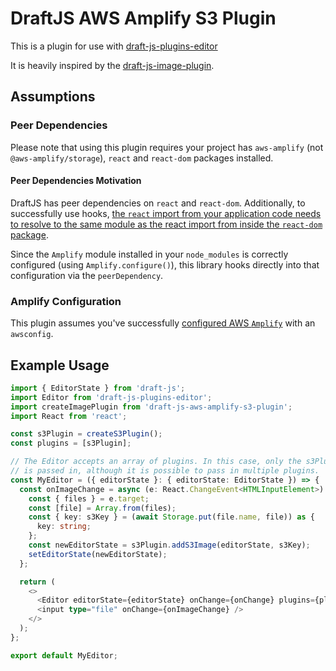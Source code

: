 # DraftJS AWS Amplify S3 Plugin

This is a plugin for use with [draft-js-plugins-editor](https://github.com/draft-js-plugins/draft-js-plugins)

It is heavily inspired by the [draft-js-image-plugin](https://www.draft-js-plugins.com/plugin/image).

## Assumptions

### Peer Dependencies

Please note that using this plugin requires your project has `aws-amplify` (not `@aws-amplify/storage`), `react` and `react-dom` packages installed.

#### Peer Dependencies Motivation

DraftJS has peer dependencies on `react` and `react-dom`. Additionally, to successfully use hooks, [the `react` import from your application code needs to resolve to the same module as the react import from inside the `react-dom` package](https://reactjs.org/warnings/invalid-hook-call-warning.html#duplicate-react).

Since the `Amplify` module installed in your `node_modules` is correctly configured (using `Amplify.configure()`), this library hooks directly into that configuration via the `peerDependency`.

### Amplify Configuration

This plugin assumes you've successfully [configured AWS `Amplify`](https://aws-amplify.github.io/amplify-js/api/#configuration) with an `awsconfig`.

## Example Usage

```typescript
import { EditorState } from 'draft-js';
import Editor from 'draft-js-plugins-editor';
import createImagePlugin from 'draft-js-aws-amplify-s3-plugin';
import React from 'react';

const s3Plugin = createS3Plugin();
const plugins = [s3Plugin];

// The Editor accepts an array of plugins. In this case, only the s3Plugin
// is passed in, although it is possible to pass in multiple plugins.
const MyEditor = ({ editorState }: { editorState: EditorState }) => {
  const onImageChange = async (e: React.ChangeEvent<HTMLInputElement>) => {
    const { files } = e.target;
    const [file] = Array.from(files);
    const { key: s3Key } = (await Storage.put(file.name, file)) as {
      key: string;
    };
    const newEditorState = s3Plugin.addS3Image(editorState, s3Key);
    setEditorState(newEditorState);
  };

  return (
    <>
      <Editor editorState={editorState} onChange={onChange} plugins={plugins} />
      <input type="file" onChange={onImageChange} />
    </>
  );
};

export default MyEditor;
```
